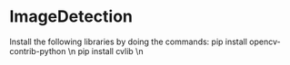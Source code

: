 # ImageDetection

Install the following libraries by doing the commands:
pip install opencv-contrib-python \n
pip install cvlib \n
